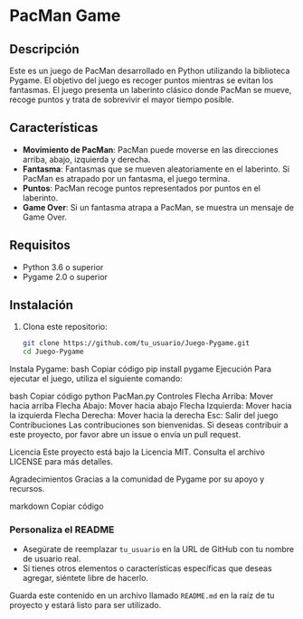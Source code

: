 # PacMan Game

## Descripción

Este es un juego de PacMan desarrollado en Python utilizando la biblioteca Pygame. El objetivo del juego es recoger puntos mientras se evitan los fantasmas. El juego presenta un laberinto clásico donde PacMan se mueve, recoge puntos y trata de sobrevivir el mayor tiempo posible.

## Características

- **Movimiento de PacMan**: PacMan puede moverse en las direcciones arriba, abajo, izquierda y derecha.
- **Fantasma**: Fantasmas que se mueven aleatoriamente en el laberinto. Si PacMan es atrapado por un fantasma, el juego termina.
- **Puntos**: PacMan recoge puntos representados por puntos en el laberinto.
- **Game Over**: Si un fantasma atrapa a PacMan, se muestra un mensaje de Game Over.

## Requisitos

- Python 3.6 o superior
- Pygame 2.0 o superior

## Instalación

1. Clona este repositorio:
   ```bash
   git clone https://github.com/tu_usuario/Juego-Pygame.git
   cd Juego-Pygame
Instala Pygame:
bash
Copiar código
pip install pygame
Ejecución
Para ejecutar el juego, utiliza el siguiente comando:

bash
Copiar código
python PacMan.py
Controles
Flecha Arriba: Mover hacia arriba
Flecha Abajo: Mover hacia abajo
Flecha Izquierda: Mover hacia la izquierda
Flecha Derecha: Mover hacia la derecha
Esc: Salir del juego
Contribuciones
Las contribuciones son bienvenidas. Si deseas contribuir a este proyecto, por favor abre un issue o envía un pull request.

Licencia
Este proyecto está bajo la Licencia MIT. Consulta el archivo LICENSE para más detalles.

Agradecimientos
Gracias a la comunidad de Pygame por su apoyo y recursos.

markdown
Copiar código

### Personaliza el README

- Asegúrate de reemplazar `tu_usuario` en la URL de GitHub con tu nombre de usuario real.
- Si tienes otros elementos o características específicas que deseas agregar, siéntete libre de hacerlo.

Guarda este contenido en un archivo llamado `README.md` en la raíz de tu proyecto y estará listo para ser utilizado.





